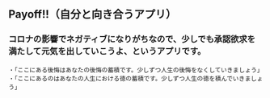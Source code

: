 ## Payoff!!（自分と向き合うアプリ）
  ### コロナの影響でネガティブになりがちなので、少しでも承認欲求を満たして元気を出していこうよ、というアプリです。
    ・「ここにある後悔はあなたの後悔の蓄積です。少しずつ人生の後悔をなくしていきましょう」
    ・「ここにあるのはあなたの人生における徳の蓄積です。少しずつ人生の徳を積んでいきましょう」